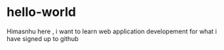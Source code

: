 # hello-world

Himasnhu here , i want to learn web application developement for what i have signed up to github
